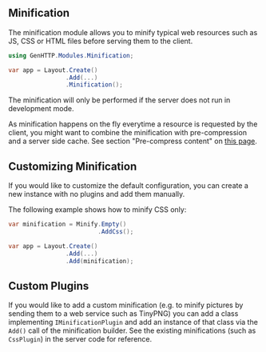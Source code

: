 ﻿## Minification

The minification module allows you to minify typical web resources
such as JS, CSS or HTML files before serving them to the client.

```csharp
using GenHTTP.Modules.Minification;

var app = Layout.Create()
                .Add(...)
                .Minification();
```

The minification will only be performed if the server does not
run in development mode.

As minification happens on the fly everytime a resource is requested
by the client, you might want to combine the minification with
pre-compression and a server side cache. See section
"Pre-compress content" on [this page](./server-caching).

## Customizing Minification

If you would like to customize the default configuration, you can create
a new instance with no plugins and add them manually.

The following example shows how to minify CSS only:

```csharp
var minification = Minify.Empty()
                         .AddCss();

var app = Layout.Create()
                .Add(...)
                .Add(minification);
```

## Custom Plugins

If you would like to add a custom minification (e.g. to minify pictures
by sending them to a web service such as TinyPNG) you can add a class
implementing `IMinificationPlugin` and add an instance of that class
via the `Add()` call of the minification builder. See the existing minifications
(such as `CssPlugin`) in the server code for reference.